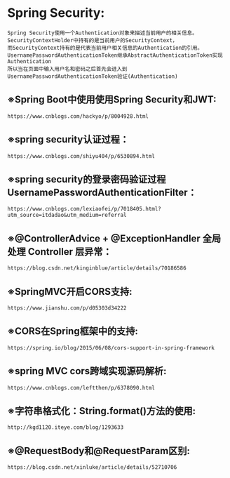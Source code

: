 # Spring Security:
    Spring Security使用一个Authentication对象来描述当前用户的相关信息。
    SecurityContextHolder中持有的是当前用户的SecurityContext，
    而SecurityContext持有的是代表当前用户相关信息的Authentication的引用。
    UsernamePasswordAuthenticationToken继承AbstractAuthenticationToken实现Authentication
    所以当在页面中输入用户名和密码之后首先会进入到UsernamePasswordAuthenticationToken验证(Authentication)

## ※Spring Boot中使用使用Spring Security和JWT:
    https://www.cnblogs.com/hackyo/p/8004928.html

## ※spring security认证过程：
    https://www.cnblogs.com/shiyu404/p/6530894.html

## ※spring security的登录密码验证过程 UsernamePasswordAuthenticationFilter：
    https://www.cnblogs.com/lexiaofei/p/7018405.html?utm_source=itdadao&utm_medium=referral

## ※@ControllerAdvice + @ExceptionHandler 全局处理 Controller 层异常：
    https://blog.csdn.net/kinginblue/article/details/70186586

## ※SpringMVC开启CORS支持:
    https://www.jianshu.com/p/d05303d34222
## ※CORS在Spring框架中的支持:
    https://spring.io/blog/2015/06/08/cors-support-in-spring-framework
## ※spring MVC cors跨域实现源码解析:
    https://www.cnblogs.com/leftthen/p/6378090.html

## ※字符串格式化：String.format()方法的使用:
    http://kgd1120.iteye.com/blog/1293633

## ※@RequestBody和@RequestParam区别:
    https://blog.csdn.net/xinluke/article/details/52710706


